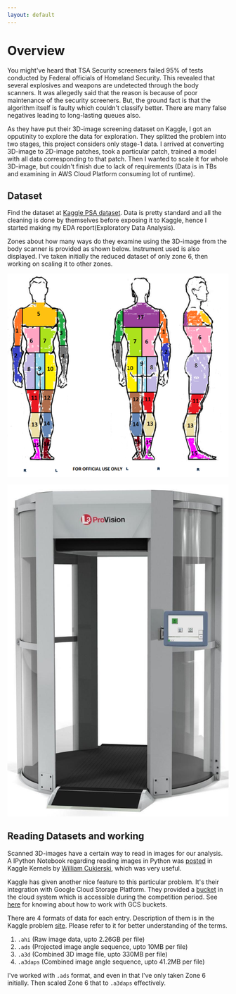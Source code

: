 ```yaml
---
layout: default
---
```


# Overview

You might've heard that TSA Security screeners failed 95% of tests conducted by Federal officials of Homeland Security. This revealed that several explosives and weapons are undetected through the body scanners. It was allegedly said that the reason is because of poor maintenance of the security screeners. But, the ground fact is that the algorithm itself is faulty which couldn't classify better. There are many false negatives leading to long-lasting queues also. 

As they have put their 3D-image screening dataset on Kaggle, I got an opputinity to explore the data for exploration. They splitted the problem into two stages, this project considers only stage-1 data. I arrived at converting 3D-image to 2D-image patches, took a particular patch, trained a model with all data corresponding to that patch. Then I wanted to scale it for whole 3D-image, but couldn't finish due to lack of requirements (Data is in TBs and examining in AWS Cloud Platform consuming lot of runtime).

## Dataset

Find the dataset at [Kaggle PSA dataset](https://www.kaggle.com/c/passenger-screening-algorithm-challenge/data). Data is pretty standard and all the cleaning is  done by themselves before exposing it to Kaggle, hence I started making my EDA report(Exploratory Data Analysis). 

Zones about how many ways do they examine using the 3D-image from the body scanner is provided as shown below. Instrument used is also displayed. I've taken initially the reduced dataset of only zone 6, then working on scaling it to other zones.

![body_zones](https://github.com/TejasReddy9/psa_homeland/blob/master/body_zones.png?raw=true)

![instrument](https://github.com/TejasReddy9/psa_homeland/blob/master/millimeter_scanner.jpg?raw=true)

## Reading Datasets and working

Scanned 3D-images have a certain way to read in images for our analysis. A IPython Notebook regarding reading images in Python was [posted](https://www.kaggle.com/wcukierski/reading-images) in Kaggle Kernels by [William Cukierski](https://www.kaggle.com/wcukierski), which was very useful.

Kaggle has given another nice feature to this particular problem. It's their integration with Google Cloud Storage Platform. They provided a [bucket](https://storage.cloud.google.com/kaggle-tsa-stage1/) in the cloud system which is accessible during the competition period. See [here](https://cloud.google.com/compute/docs/disks/gcs-buckets) for knowing about how to work with GCS buckets.

There are 4 formats of data for each entry. Description of them is in the Kaggle problem [site](https://www.kaggle.com/c/passenger-screening-algorithm-challenge/data). Please refer to it for better understanding of the terms.
1.  `.ahi` (Raw image data, upto 2.26GB per file)
2.  `.ads` (Projected image angle sequence, upto 10MB per file)
3.  `.a3d` (Combined 3D image file, upto 330MB per file)
4.  `.a3daps` (Combined image angle sequence, upto 41.2MB per file)

I've worked with `.ads` format, and even in that I've only taken Zone 6 initially. Then scaled Zone 6 that to `.a3daps` effectively.




